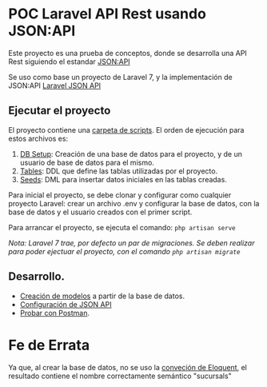 # POC Laravel API Rest usando JSON:API

Este proyecto es una prueba de conceptos, donde se desarrolla una API Rest siguiendo el estandar [JSON:API](https://jsonapi.org/) 

Se uso como base un proyecto de Laravel 7, y la implementación de JSON:API [Laravel JSON API](https://laravel-json-api.readthedocs.io/en/latest/)

## Ejecutar el proyecto

El proyecto contiene una [carpeta de scripts](app/scripts). El orden de ejecución para estos archivos es: 
1) [DB Setup](documentation/scripts/POC%20Laravel%20-%20DB%20Setup.sql): Creación de una base de datos para el proyecto, y de un usuario de base de datos para el mismo. 
2) [Tables](documentation/scripts/POC%20Laravel%20-%20Tables.sql): DDL que define las tablas utilizadas por el proyecto.
3) [Seeds](documentation/scripts/POC%20Laravel%20-%20Seeds.sql): DML para insertar datos iniciales en las tablas creadas. 

Para inicial el proyecto, se debe clonar y configurar como cualquier proyecto Laravel: crear un archivo .env y configurar la base de datos, con la base de datos y el usuario creados con el primer script.

Para arrancar el proyecto, se ejecuta el comando:
`php artisan serve`

_Nota: Laravel 7 trae, por defecto un par de migraciones. Se deben realizar para poder ejectuar el proyecto, con el comando `php artisan migrate`_


## Desarrollo.
* [Creación de modelos](documentation/Modelos.md) a partir de la base de datos.
* [Configuración de JSON API](documentation/JSON-API/README.md)
* [Probar con Postman](documentation/postman).

# Fe de Errata
Ya que, al crear la base de datos, no se uso la [conveción de Eloquent](https://laravel.com/docs/7.x/eloquent#eloquent-model-conventions), el resultado contiene el nombre correctamente semántico "sucursals"
